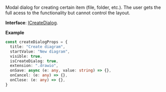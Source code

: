 Modal dialog for creating certain item (file, folder, etc.). The user gets the full acess to the functionality but cannot control the layout.

**Interface**: [ICreateDialog](https://github.com/ONLYOFFICE/docspace-plugin-sdk/blob/master/src/interfaces/components/ICreateDialog.ts).

**Example**

``` ts
const createDialogProps = {
  title: "Create diagram",
  startValue: "New diagram",
  visible: true,
  isCreateDialog: true,
  extension: ".drawio",
  onSave: async (e: any, value: string) => {},
  onCancel: (e: any) => {},
  onClose: (e: any) => {},
}
```

